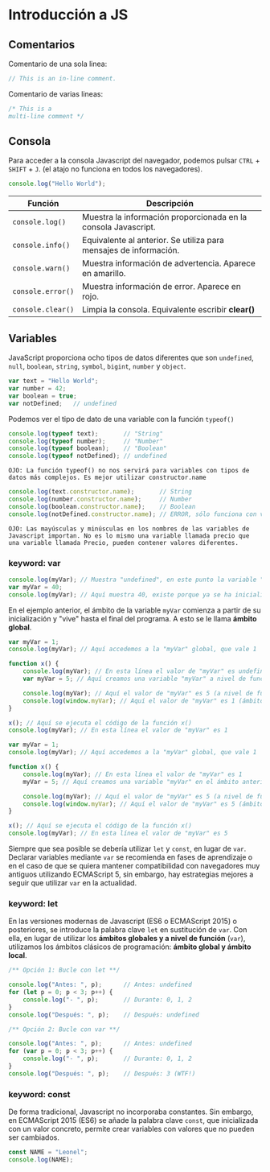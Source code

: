 # **Introducción a JS**

## **Comentarios**

Comentario de una sola linea:

```js
// This is an in-line comment.
```

Comentario de varias lineas:

```js
/* This is a
multi-line comment */
```

## **Consola**

Para acceder a la consola Javascript del navegador, podemos pulsar `CTRL` + `SHIFT` + `J`. (el atajo no funciona en todos los navegadores).

```js
console.log("Hello World");
```

| Función | Descripción |
|-|-|
| `console.log()` | Muestra la información proporcionada en la consola Javascript. |
| `console.info()` | Equivalente al anterior. Se utiliza para mensajes de información. |
| `console.warn()` | Muestra información de advertencia. Aparece en amarillo. |
| `console.error()` | Muestra información de error. Aparece en rojo. |
| `console.clear()` | Limpia la consola. Equivalente escribir **clear()** |

## **Variables**

JavaScript proporciona ocho tipos de datos diferentes que son `undefined`, `null`, `boolean`, `string`, `symbol`, `bigint`, `number` y `object`.

```js
var text = "Hello World";
var number = 42;
var boolean = true;
var notDefined;   // undefined
```

Podemos ver el tipo de dato de una variable con la función `typeof()`

```js
console.log(typeof text);       // "String"
console.log(typeof number);     // "Number"
console.log(typeof boolean);    // "Boolean"
console.log(typeof notDefined); // undefined
```

    OJO: La función typeof() no nos servirá para variables con tipos de datos más complejos. Es mejor utilizar constructor.name

```js
console.log(text.constructor.name);       // String
console.log(number.constructor.name);     // Number
console.log(boolean.constructor.name);    // Boolean
console.log(notDefined.constructor.name); // ERROR, sólo funciona con variables definida
```

    OJO: Las mayúsculas y minúsculas en los nombres de las variables de Javascript importan. No es lo mismo una variable llamada precio que una variable llamada Precio, pueden contener valores diferentes.

### **keyword: var**

```js
console.log(myVar); // Muestra "undefined", en este punto la variable "myVar" no existe
var myVar = 40;
console.log(myVar); // Aquí muestra 40, existe porque ya se ha inicializado anteriormente
```

En el ejemplo anterior, el ámbito de la variable `myVar` comienza a partir de su inicialización y "vive" hasta el final del programa. A esto se le llama **ámbito global**.

```js
var myVar = 1;
console.log(myVar); // Aquí accedemos a la "myVar" global, que vale 1

function x() {
    console.log(myVar); // En esta línea el valor de "myVar" es undefined
    var myVar = 5; // Aquí creamos una variable "myVar" a nivel de función

    console.log(myVar); // Aquí el valor de "myVar" es 5 (a nivel de función)
    console.log(window.myVar); // Aquí el valor de "myVar" es 1 (ámbito global)
}

x(); // Aquí se ejecuta el código de la función x()
console.log(myVar); // En esta línea el valor de "myVar" es 1
```

```js
var myVar = 1;
console.log(myVar); // Aquí accedemos a la "myVar" global, que vale 1

function x() {
    console.log(myVar); // En esta línea el valor de "myVar" es 1
    myVar = 5; // Aquí creamos una variable "myVar" en el ámbito anterior

    console.log(myVar); // Aquí el valor de "myVar" es 5 (a nivel de función)
    console.log(window.myVar); // Aquí el valor de "myVar" es 5 (ámbito global)
}

x(); // Aquí se ejecuta el código de la función x()
console.log(myVar); // En esta línea el valor de "myVar" es 5
```

Siempre que sea posible se debería utilizar `let` y `const`, en lugar de `var`. Declarar variables mediante `var` se recomienda en fases de aprendizaje o en el caso de que se quiera mantener compatibilidad con navegadores muy antiguos utilizando ECMAScript 5, sin embargo, hay estrategias mejores a seguir que utilizar `var` en la actualidad.

### **keyword: let**

En las versiones modernas de Javascript (ES6 o ECMAScript 2015) o posteriores, se introduce la palabra clave `let` en sustitución de `var`. Con ella, en lugar de utilizar los **ámbitos globales y a nivel de función** (`var`), utilizamos los ámbitos clásicos de programación: **ámbito global y ámbito local**.

```js
/** Opción 1: Bucle con let **/

console.log("Antes: ", p);      // Antes: undefined
for (let p = 0; p < 3; p++) {
    console.log("- ", p);       // Durante: 0, 1, 2
}
console.log("Después: ", p);    // Después: undefined

/** Opción 2: Bucle con var **/

console.log("Antes: ", p);      // Antes: undefined
for (var p = 0; p < 3; p++) {
    console.log("- ", p);       // Durante: 0, 1, 2
}
console.log("Después: ", p);    // Después: 3 (WTF!)
```

### **keyword: const**

De forma tradicional, Javascript no incorporaba constantes. Sin embargo, en ECMAScript 2015 (ES6) se añade la palabra clave `const`, que inicializada con un valor concreto, permite crear variables con valores que no pueden ser cambiados.

```js
const NAME = "Leonel";
console.log(NAME);
```